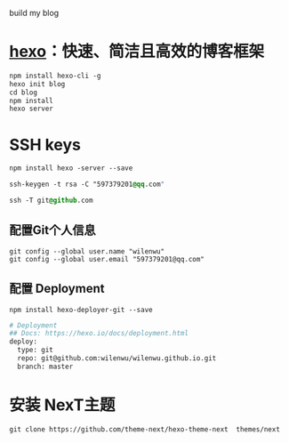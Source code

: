 build my blog


# [hexo](https://hexo.io/zh-cn/)：快速、简洁且高效的博客框架

```css
npm install hexo-cli -g
hexo init blog
cd blog
npm install
hexo server
```



# SSH keys

```css
npm install hexo -server --save
```

```css
ssh-keygen -t rsa -C "597379201@qq.com"
```

```css
ssh -T git@github.com
```

## 配置Git个人信息

```git
git config --global user.name "wilenwu"
git config --global user.email "597379201@qq.com"
```

## 配置 Deployment

```
npm install hexo-deployer-git --save
```

```bash
# Deployment
## Docs: https://hexo.io/docs/deployment.html
deploy:
  type: git
  repo: git@github.com:wilenwu/wilenwu.github.io.git
  branch: master
```


# 安装 NexT主题

```
git clone https://github.com/theme-next/hexo-theme-next  themes/next
```
